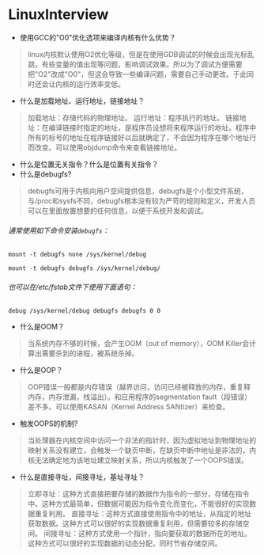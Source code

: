 # LinuxInterview

- 使用GCC的"O0"优化选项来编译内核有什么优势？
> linux内核默认使用O2优化等级，但是在使用GDB调试的时候会出现光标乱跳，有些变量的值出现<optimezed out>等问题，影响调试效果。所以为了调试方便需要把"O2"改成"O0"，但这会导致一些编译问题，需要自己手动更改。于此同时还会让内核的运行效率变低。
- 什么是加载地址、运行地址，链接地址？
> 加载地址：存储代码的物理地址。
> 运行地址：程序执行的地址。
> 链接地址：在编译链接时指定的地址，是程序员设想将来程序运行的地址。程序中所有的标号的地址在程序链接好以后就确定了，不会因为程序在哪个地址行而改变。可以使用objdump命令来查看链接地址。
- 什么是位置无关指令？什么是位置有关指令？
- 什么是debugfs?
> debugfs可用于内核向用户空间提供信息，debugfs是个小型文件系统，与/proc和sysfs不同，debugfs根本没有较为严苛的规则和定义，开发人员可以在里面放置想要的任何信息，以便于系统开发和调试。
###### 通常使用如下命令安装`debugfs`：
```shell
mount -t debugfs none /sys/kernel/debug
```
```shell
mount -t debugfs debugfs /sys/kernel/debug/
```
###### 也可以在/etc/fstab文件下使用下面语句：
```shell
debug /sys/kernel/debug debugfs debugfs 0 0
```
- 什么是OOM？
> 当系统内存不够的时候，会产生OOM（out of memory），OOM Killer会计算出需要杀到的进程，被系统杀掉。
- 什么是OOP？
> OOP错误一般都是内存错误（越界访问，访问已经被释放的内存，重复释内存，内存泄漏，栈溢出）。和应用程序的segmentation fault（段错误）差不多。可以使用KASAN（Kernel Address SANtizer）来检查。
- 触发OOPS的机制?
> 当处理器在内核空间中访问一个非法的指针时，因为虚拟地址到物理地址的映射关系没有建立，会触发一个缺页中断，在缺页中断中地址是非法的，内核无法确定地为该地址建立映射关系，所以内核触发了一个OOPS错误。
- 什么是直接寻址，间接寻址，基址寻址？
> 立即寻址：这种方式直接把要存储的数据作为指令的一部分，存储在指令中。这种方式最简单，但数据可能因为指令变化而变化，不能很好的实现数据重复利用。
> 直接寻址：这种方式直接使用指令中的地址，从指定的地址获取数据。这种方式可以很好的实现数据重复利用，但需要较多的存储空间。
> 间接寻址：这种方式使用一个指针，指向要获取的数据所在的地址。这种方式可以很好的实现数据的动态分配，同时节省存储空间。
